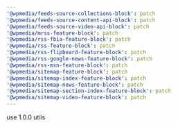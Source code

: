 ```yaml
---
'@wpmedia/feeds-source-collections-block': patch
'@wpmedia/feeds-source-content-api-block': patch
'@wpmedia/feeds-source-video-api-block': patch
'@wpmedia/mrss-feature-block': patch
'@wpmedia/rss-fbia-feature-block': patch
'@wpmedia/rss-feature-block': patch
'@wpmedia/rss-flipboard-feature-block': patch
'@wpmedia/rss-google-news-feature-block': patch
'@wpmedia/rss-msn-feature-block': patch
'@wpmedia/sitemap-feature-block': patch
'@wpmedia/sitemap-index-feature-block': patch
'@wpmedia/sitemap-news-feature-block': patch
'@wpmedia/sitemap-section-index-feature-block': patch
'@wpmedia/sitemap-video-feature-block': patch
---
```


use 1.0.0 utils
